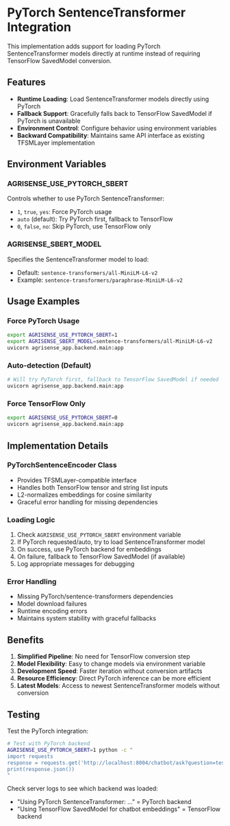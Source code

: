 # PyTorch SentenceTransformer Integration

This implementation adds support for loading PyTorch SentenceTransformer models directly at runtime instead of requiring TensorFlow SavedModel conversion.

## Features

- **Runtime Loading**: Load SentenceTransformer models directly using PyTorch
- **Fallback Support**: Gracefully falls back to TensorFlow SavedModel if PyTorch is unavailable
- **Environment Control**: Configure behavior using environment variables
- **Backward Compatibility**: Maintains same API interface as existing TFSMLayer implementation

## Environment Variables

### AGRISENSE_USE_PYTORCH_SBERT
Controls whether to use PyTorch SentenceTransformer:
- `1`, `true`, `yes`: Force PyTorch usage
- `auto` (default): Try PyTorch first, fallback to TensorFlow
- `0`, `false`, `no`: Skip PyTorch, use TensorFlow only

### AGRISENSE_SBERT_MODEL  
Specifies the SentenceTransformer model to load:
- Default: `sentence-transformers/all-MiniLM-L6-v2`
- Example: `sentence-transformers/paraphrase-MiniLM-L6-v2`

## Usage Examples

### Force PyTorch Usage
```bash
export AGRISENSE_USE_PYTORCH_SBERT=1
export AGRISENSE_SBERT_MODEL=sentence-transformers/all-MiniLM-L6-v2
uvicorn agrisense_app.backend.main:app
```

### Auto-detection (Default)
```bash
# Will try PyTorch first, fallback to TensorFlow SavedModel if needed
uvicorn agrisense_app.backend.main:app
```

### Force TensorFlow Only
```bash
export AGRISENSE_USE_PYTORCH_SBERT=0
uvicorn agrisense_app.backend.main:app
```

## Implementation Details

### PyTorchSentenceEncoder Class
- Provides TFSMLayer-compatible interface
- Handles both TensorFlow tensor and string list inputs
- L2-normalizes embeddings for cosine similarity
- Graceful error handling for missing dependencies

### Loading Logic
1. Check `AGRISENSE_USE_PYTORCH_SBERT` environment variable
2. If PyTorch requested/auto, try to load SentenceTransformer model
3. On success, use PyTorch backend for embeddings
4. On failure, fallback to TensorFlow SavedModel (if available)
5. Log appropriate messages for debugging

### Error Handling
- Missing PyTorch/sentence-transformers dependencies
- Model download failures  
- Runtime encoding errors
- Maintains system stability with graceful fallbacks

## Benefits

1. **Simplified Pipeline**: No need for TensorFlow conversion step
2. **Model Flexibility**: Easy to change models via environment variable
3. **Development Speed**: Faster iteration without conversion artifacts
4. **Resource Efficiency**: Direct PyTorch inference can be more efficient
5. **Latest Models**: Access to newest SentenceTransformer models without conversion

## Testing

Test the PyTorch integration:
```bash
# Test with PyTorch backend
AGRISENSE_USE_PYTORCH_SBERT=1 python -c "
import requests
response = requests.get('http://localhost:8004/chatbot/ask?question=test')
print(response.json())
"
```

Check server logs to see which backend was loaded:
- "Using PyTorch SentenceTransformer: ..." = PyTorch backend
- "Using TensorFlow SavedModel for chatbot embeddings" = TensorFlow backend